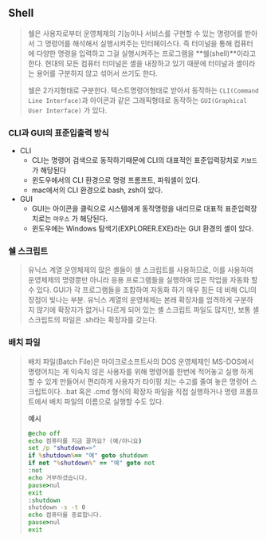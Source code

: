 ## Shell

>   쉘은 사용자로부터 운영체제의 기능이나 서비스를 구현할 수 있는 명령어를 받아서 그 명령어를 해석해서 실행시켜주는 인터페이스다. 즉  터미널을 통해 컴퓨터에 다양한 명령을 입력하고 그걸 실행시켜주는 프로그램을 **쉘(shell)**이라고 한다. 현대의 모든 컴퓨터 터미널은 셸을 내장하고 있기 때문에 터미널과 셸이라는 용어를 구분하지 않고 섞어서 쓰기도 한다.
>
> 쉘은 2가지형태로 구분한다. 텍스트명령어형태로 받아서 동작하는 `CLI(Command Line Interface)`과  아이콘과 같은 그래픽형태로 동작하는 `GUI(Graphical User Interface)` 가 있다.



### CLI과 GUI의 표준입출력 방식

* CLI
  * CLI는 명령어 검색으로 동작하기때문에 CLI의 대표적인 표준입력장치로 `키보드`가 해당된다
  * 윈도우에서의 CLI 환경으로 명령 프롬프트, 파워셸이 있다.
  * mac에서의 CLI 환경으로 bash, zsh이 있다.
* GUI
  * GUI는 아이콘을 클릭으로 시스템에게 동작명령을 내리므로 대표적 표준입력장치로는 `마우스` 가 해당된다.
  * 윈도우에는 Windows 탐색기(EXPLORER.EXE)라는 GUI 환경의 셸이 있다.



### 쉘 스크립트

> 유닉스 계열 운영체제의 많은 셸들이 셸 스크립트를 사용하므로, 이를 사용하여 운영체제의 명령뿐만 아니라 응용 프로그램들을 실행하여 많은 작업을 자동화 할 수 있다. GUI가 각 프로그램들을 조합하여 자동화 하기 매우 힘든 데 비해 CLI의 장점이 빛나는 부분. 유닉스 계열의 운영체제는 본래 확장자를 엄격하게 구분하지 않기에 확장자가 없거나 다르게 되어 있는 셸 스크립트 파일도 많지만, 보통 셸 스크립트의 파일은 .sh라는 확장자를 갖는다.



### 배치 파일

> 배치 파일(Batch File)은 마이크로소프트사의 DOS 운영체제인 MS-DOS에서 명령어치는 게 익숙치 않은 사용자를 위해 명령어를 한번에 적어놓고 실행 하게 할 수 있게 만들어서 편리하게 사용자가 타이핑 치는 수고를 줄여 놓은 명령어 스크립트이다. .bat 혹은 .cmd 형식의 확장자 파일을 직접 실행하거나 명령 프롬프트에서 배치 파일의 이름으로 실행할 수도 있다.
>
> **예시**
>
> ```bat
> @echo off
> echo 컴퓨터를 지금 끌까요? (예/아니요)
> set /p "shutdown=>"
> if %shutdown%== "예" goto shutdown
> if not "%shutdown%" == "예" goto not
> :not
> echo 거부하셨습니다.
> pause>nul
> exit
> :shutdown
> shutdown -s -t 0
> echo 컴퓨터를 종료합니다.
> pause>nul
> exit
> ```
